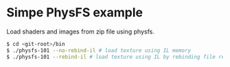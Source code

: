 # Simpe PhysFS example

Load shaders and images from zip file using physfs.

```sh
$ cd <git-root>/bin
$ ./physfs-101 --no-rebind-il # load texture using IL memory
$ ./physfs-101 --rebind-il # load texture using IL by rebinding file read function
```
